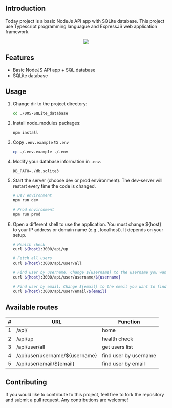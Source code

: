 ## Introduction
Today project is a basic NodeJs API app with SQLite database. This project use Typescript programming languague and ExpressJS web application framework.

<p align="center">
  <a href="https://skillicons.dev">
    <img src="https://skillicons.dev/icons?i=nodejs,express,typescript,sqlite&perline=10"/>
  </a>
</p>


## Features
- Basic NodeJS API app + SQL database
- SQLite database


## Usage
1.  Change dir to the project directory:
    ```bash
    cd ./005-SQLite_database
    ```

2.  Install node_modules packages:
    ```bash
    npm install
    ```

3. Copy `.env.example` to `.env`
    ```bash
    cp ./.env.example ./.env
    ```

4.  Modify your database information in `.env`.
    ```properties
    DB_PATH=./db.sqlite3
    ```

5.  Start the server (choose dev or prod environment). The dev-server will restart every time the code is changed.
    ```bash
    # Dev environment
    npm run dev

    # Prod environment
    npm run prod
    ```
    
6.  Open a different shell to use the application. You must change ${host} to your IP address or domain name (e.g., localhost). It depends on your setup.
    ```bash
    # Health check
    curl ${host}:3000/api/up

    # Fetch all users
    curl ${host}:3000/api/user/all

    # Find user by username. Change ${username} to the username you want to find.
    curl ${host}:3000/api/user/username/${username}

    # Find user by email. Change ${email} to the email you want to find.
    curl ${host}:3000/api/user/email/${email}
    ```


## Available routes
<div align="center">
  <table>
    <thead>
      <tr>
        <th>#</th>
        <th>URL</th>
        <th>Function</th>
      </tr>
    </thead>
    <tbody>
      <tr>
        <td>1</td>
        <td>/api/</td>
        <td>home</td>
      </tr>
      <tr>
        <td>2</td>
        <td>/api/up</td>
        <td>health check</td>
      </tr>
      <tr>
        <td>3</td>
        <td>/api/user/all</td>
        <td>get users list</td>
      </tr>      <tr>
        <td>4</td>
        <td>/api/user/username/${username}</td>
        <td>find user by username</td>
      </tr>
      <tr>
        <td>5</td>
        <td>/api/user/email/${email}</td>
        <td>find user by email</td>
      </tr>
    </tbody>
  </table>
</div>


## Contributing
If you would like to contribute to this project, feel free to fork the repository and submit a pull request. Any contributions are welcome!